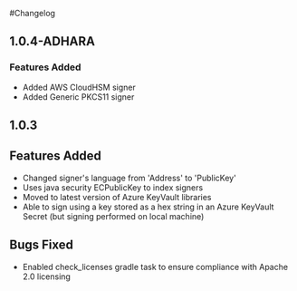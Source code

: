 #Changelog

## 1.0.4-ADHARA

### Features Added
- Added AWS CloudHSM signer
- Added Generic PKCS11 signer

## 1.0.3

## Features Added
- Changed signer's language from 'Address' to 'PublicKey'
- Uses java security ECPublicKey to index signers
- Moved to latest version of Azure KeyVault libraries
- Able to sign using a key stored as a hex string in an Azure KeyVault Secret (but signing performed on local machine)

## Bugs Fixed
- Enabled check_licenses gradle task to ensure compliance with Apache 2.0 licensing
